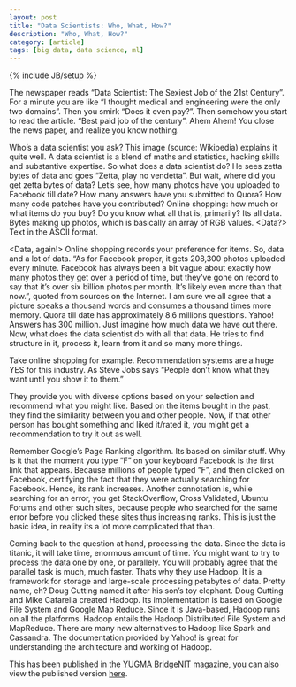 ```yaml
---
layout: post
title: "Data Scientists: Who, What, How?"
description: "Who, What, How?"
category: [article]
tags: [big data, data science, ml]
---
```

{% include JB/setup %}

The newspaper reads “Data Scientist: The Sexiest Job of the 21st Century”. For a minute you are like “I thought medical and engineering were the only two domains”. Then you smirk “Does it even pay?”. Then somehow you start to read the article. “Best paid job of the century”. Ahem Ahem! You close the news paper, and realize you know nothing.

Who’s a data scientist you ask? This image (source: Wikipedia) explains it quite well. A data scientist is a blend of maths and statistics, hacking skills and substantive expertise. So what does a data scientist do? He sees zetta bytes of data and goes “Zetta, play no vendetta”. But wait, where did you get zetta bytes of data? Let’s see, how many photos have you uploaded to Facebook till date? How many answers have you submitted to Quora? How many code patches have you contributed? Online shopping: how much or what items do you buy? Do you know what all that is, primarily? Its all data. Bytes making up photos, which is basically an array of RGB values. <Data?> Text in the ASCII format.

<Data, again!> Online shopping records your preference for items. <So much data> So, data and a lot of data. “As for Facebook proper, it gets 208,300 photos uploaded every minute. Facebook has always been a bit vague about exactly how many photos they get over a period of time, but they’ve gone on record to say that it’s over six billion photos per month. It’s likely even more than that now.”, quoted from sources on the Internet. I am sure we all agree that a picture speaks a thousand words and consumes a thousand times more memory. Quora till date has approximately 8.6 millions questions. Yahoo! Answers has 300 million. Just imagine how much data we have out there. Now, what does the data scientist do with all that data. He tries to find structure in it, process it, learn from it and so many more things.

Take online shopping for example. Recommendation systems are a huge YES for this industry. As Steve Jobs says “People don’t know what they want until you show it to them.”

They provide you with diverse options based on your selection and recommend what you might like. Based on the items bought in the past, they find the similarity between you and other people. Now, if that other person has bought something and liked it/rated it, you might get a recommendation to try it out as well.

Remember Google’s Page Ranking algorithm. Its based on similar stuff. Why is it that the moment you type “F” on your keyboard Facebook is the first link that appears. Because millions of people typed “F”, and then clicked on Facebook, certifying the fact that they were actually searching for Facebook. Hence, its rank increases. Another connotation is, while searching for an error, you get StackOverflow, Cross Validated, Ubuntu Forums and other such sites, because people who searched for the same error before you clicked these sites thus increasing ranks. This is just the basic idea, in reality its a lot more complicated that than.

Coming back to the question at hand, processing the data. Since the data is titanic, it will take time, enormous amount of time. You might want to try to process the data one by one, or parallely. You will probably agree that the parallel task is much, much faster. Thats why they use Hadoop. It is a framework for storage and large-scale processing petabytes of data. Pretty name, eh? Doug Cutting named it after his son’s toy elephant. Doug Cutting and Mike Cafarella created Hadoop. Its implementation is based on Google File System and Google Map Reduce. Since it is Java-based, Hadoop runs on all the platforms. Hadoop entails the Hadoop Distributed File System and MapReduce. There are many new alternatives to Hadoop like Spark and Cassandra. The documentation provided by Yahoo! is great for understanding the architecture and working of Hadoop.

This has been published in the [YUGMA BridgeNIT](http://yugma.bridgenit.com/) magazine, you can also view the published version [here](http://yugma.bridgenit.com/data-scientist/).

